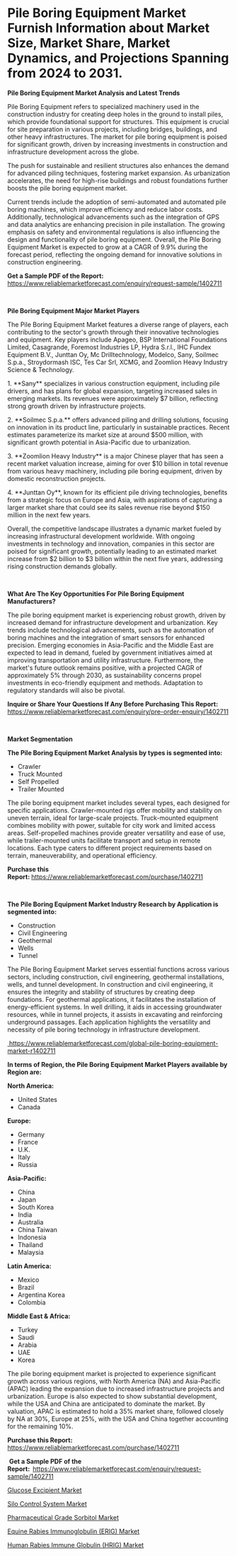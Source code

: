 <p><h1>Pile Boring Equipment Market Furnish Information about Market Size, Market Share, Market Dynamics, and Projections Spanning from 2024 to 2031.</h1></p><p><strong>Pile Boring Equipment Market Analysis and Latest Trends</strong></p>
<p><p>Pile Boring Equipment refers to specialized machinery used in the construction industry for creating deep holes in the ground to install piles, which provide foundational support for structures. This equipment is crucial for site preparation in various projects, including bridges, buildings, and other heavy infrastructures. The market for pile boring equipment is poised for significant growth, driven by increasing investments in construction and infrastructure development across the globe. </p><p>The push for sustainable and resilient structures also enhances the demand for advanced piling techniques, fostering market expansion. As urbanization accelerates, the need for high-rise buildings and robust foundations further boosts the pile boring equipment market. </p><p>Current trends include the adoption of semi-automated and automated pile boring machines, which improve efficiency and reduce labor costs. Additionally, technological advancements such as the integration of GPS and data analytics are enhancing precision in pile installation. The growing emphasis on safety and environmental regulations is also influencing the design and functionality of pile boring equipment. Overall, the Pile Boring Equipment Market is expected to grow at a CAGR of 9.9% during the forecast period, reflecting the ongoing demand for innovative solutions in construction engineering.</p></p>
<p><strong>Get a Sample PDF of the Report:&nbsp;</strong> <a href="https://www.reliablemarketforecast.com/enquiry/request-sample/1402711?utm_campaign=1755&utm_medium=2&utm_source=Github&utm_content=ia&utm_term=23102024&utm_id=pile-boring-equipment">https://www.reliablemarketforecast.com/enquiry/request-sample/1402711</a></p>
<p>&nbsp;</p>
<p><strong>Pile Boring Equipment Major Market Players</strong></p>
<p><p>The Pile Boring Equipment Market features a diverse range of players, each contributing to the sector's growth through their innovative technologies and equipment. Key players include Apageo, BSP International Foundations Limited, Casagrande, Foremost Industries LP, Hydra S.r.l., IHC Fundex Equipment B.V., Junttan Oy, Mc Drilltechnology, Modelco, Sany, Soilmec S.p.a., Stroydormash ISC, Tes Car Srl, XCMG, and Zoomlion Heavy Industry Science & Technology.</p><p>1. **Sany** specializes in various construction equipment, including pile drivers, and has plans for global expansion, targeting increased sales in emerging markets. Its revenues were approximately $7 billion, reflecting strong growth driven by infrastructure projects.</p><p>2. **Soilmec S.p.a.** offers advanced piling and drilling solutions, focusing on innovation in its product line, particularly in sustainable practices. Recent estimates parameterize its market size at around $500 million, with significant growth potential in Asia-Pacific due to urbanization.</p><p>3. **Zoomlion Heavy Industry** is a major Chinese player that has seen a recent market valuation increase, aiming for over $10 billion in total revenue from various heavy machinery, including pile boring equipment, driven by domestic reconstruction projects.</p><p>4. **Junttan Oy**, known for its efficient pile driving technologies, benefits from a strategic focus on Europe and Asia, with aspirations of capturing a larger market share that could see its sales revenue rise beyond $150 million in the next few years.</p><p>Overall, the competitive landscape illustrates a dynamic market fueled by increasing infrastructural development worldwide. With ongoing investments in technology and innovation, companies in this sector are poised for significant growth, potentially leading to an estimated market increase from $2 billion to $3 billion within the next five years, addressing rising construction demands globally.</p></p>
<p>&nbsp;</p>
<p><strong>What Are The Key Opportunities For Pile Boring Equipment Manufacturers?</strong></p>
<p><p>The pile boring equipment market is experiencing robust growth, driven by increased demand for infrastructure development and urbanization. Key trends include technological advancements, such as the automation of boring machines and the integration of smart sensors for enhanced precision. Emerging economies in Asia-Pacific and the Middle East are expected to lead in demand, fueled by government initiatives aimed at improving transportation and utility infrastructure. Furthermore, the market's future outlook remains positive, with a projected CAGR of approximately 5% through 2030, as sustainability concerns propel investments in eco-friendly equipment and methods. Adaptation to regulatory standards will also be pivotal.</p></p>
<p><strong>Inquire or Share Your Questions If Any Before Purchasing This Report:</strong> <a href="https://www.reliablemarketforecast.com/enquiry/pre-order-enquiry/1402711?utm_campaign=1755&utm_medium=2&utm_source=Github&utm_content=ia&utm_term=23102024&utm_id=pile-boring-equipment">https://www.reliablemarketforecast.com/enquiry/pre-order-enquiry/1402711</a></p>
<p>&nbsp;</p>
<p><strong>Market Segmentation</strong></p>
<p><strong>The Pile Boring Equipment Market Analysis by types is segmented into:</strong></p>
<p><ul><li>Crawler</li><li>Truck Mounted</li><li>Self Propelled</li><li>Trailer Mounted</li></ul></p>
<p><p>The pile boring equipment market includes several types, each designed for specific applications. Crawler-mounted rigs offer mobility and stability on uneven terrain, ideal for large-scale projects. Truck-mounted equipment combines mobility with power, suitable for city work and limited access areas. Self-propelled machines provide greater versatility and ease of use, while trailer-mounted units facilitate transport and setup in remote locations. Each type caters to different project requirements based on terrain, maneuverability, and operational efficiency.</p></p>
<p><strong>Purchase this Report:&nbsp;</strong><a href="https://www.reliablemarketforecast.com/purchase/1402711?utm_campaign=1755&utm_medium=2&utm_source=Github&utm_content=ia&utm_term=23102024&utm_id=pile-boring-equipment">https://www.reliablemarketforecast.com/purchase/1402711</a></p>
<p>&nbsp;</p>
<p><strong>The Pile Boring Equipment Market Industry Research by Application is segmented into:</strong></p>
<p><ul><li>Construction</li><li>Civil Engineering</li><li>Geothermal</li><li>Wells</li><li>Tunnel</li></ul></p>
<p><p>The Pile Boring Equipment Market serves essential functions across various sectors, including construction, civil engineering, geothermal installations, wells, and tunnel development. In construction and civil engineering, it ensures the integrity and stability of structures by creating deep foundations. For geothermal applications, it facilitates the installation of energy-efficient systems. In well drilling, it aids in accessing groundwater resources, while in tunnel projects, it assists in excavating and reinforcing underground passages. Each application highlights the versatility and necessity of pile boring technology in infrastructure development.</p></p>
<p><a href="https://www.reliablemarketforecast.com/global-pile-boring-equipment-market-r1402711?utm_campaign=1755&utm_medium=2&utm_source=Github&utm_content=ia&utm_term=23102024&utm_id=pile-boring-equipment">&nbsp;https://www.reliablemarketforecast.com/global-pile-boring-equipment-market-r1402711</a></p>
<p><strong>In terms of Region, the Pile Boring Equipment Market Players available by Region are:</strong></p>
<p>
    <p> <strong> North America: </strong>
        <ul>
            <li>United States</li>
            <li>Canada</li>
        </ul>
        </p> 
    <p> <strong> Europe: </strong>
        <ul>
            <li>Germany</li>
            <li>France</li>
            <li>U.K.</li>
            <li>Italy</li>
            <li>Russia</li>
        </ul>
        </p> 
    <p> <strong> Asia-Pacific: </strong>
        <ul>
            <li>China</li>
            <li>Japan</li>
            <li>South Korea</li>
            <li>India</li>
            <li>Australia</li>
            <li>China Taiwan</li>
            <li>Indonesia</li>
            <li>Thailand</li>
            <li>Malaysia</li>
        </ul>
        </p> 
    <p> <strong> Latin America: </strong>
        <ul>
            <li>Mexico</li>
            <li>Brazil</li>
            <li>Argentina Korea</li>
            <li>Colombia</li>
        </ul>
        </p> 
    <p> <strong> Middle East & Africa: </strong>
        <ul>
            <li>Turkey</li>
            <li>Saudi</li>
            <li>Arabia</li>
            <li>UAE</li>
            <li>Korea</li>
        </ul>
    </p>
    </p>
<p><p>The pile boring equipment market is projected to experience significant growth across various regions, with North America (NA) and Asia-Pacific (APAC) leading the expansion due to increased infrastructure projects and urbanization. Europe is also expected to show substantial development, while the USA and China are anticipated to dominate the market. By valuation, APAC is estimated to hold a 35% market share, followed closely by NA at 30%, Europe at 25%, with the USA and China together accounting for the remaining 10%.</p></p>
<p><strong>Purchase this Report: </strong><a href="https://www.reliablemarketforecast.com/purchase/1402711?utm_campaign=1755&utm_medium=2&utm_source=Github&utm_content=ia&utm_term=23102024&utm_id=pile-boring-equipment">https://www.reliablemarketforecast.com/purchase/1402711</a></p>
<p>&nbsp;<strong>Get a Sample PDF of the Report:&nbsp;&nbsp;</strong><a href="https://www.reliablemarketforecast.com/enquiry/request-sample/1402711?utm_campaign=1755&utm_medium=2&utm_source=Github&utm_content=ia&utm_term=23102024&utm_id=pile-boring-equipment">https://www.reliablemarketforecast.com/enquiry/request-sample/1402711</a></p>
<p><strong></strong></p>
<p><p><a href="https://www.linkedin.com/pulse/glucose-excipient-market-essentials-key-players-demand-drivers-7pioe?utm_campaign=1755&utm_medium=2&utm_source=Github&utm_content=ia&utm_term=23102024&utm_id=pile-boring-equipment">Glucose Excipient Market</a></p><p><a href="https://github.com/JudyWalsh475/Market-Research-Report-List-1/blob/main/silo-control-system-market.md?utm_campaign=1755&utm_medium=2&utm_source=Github&utm_content=ia&utm_term=23102024&utm_id=pile-boring-equipment">Silo Control System Market</a></p><p><a href="https://www.linkedin.com/pulse/market-forecasting-change-global-pharmaceutical-grade-sorbitol-5o1ye?utm_campaign=1755&utm_medium=2&utm_source=Github&utm_content=ia&utm_term=23102024&utm_id=pile-boring-equipment">Pharmaceutical Grade Sorbitol Market</a></p><p><a href="https://www.linkedin.com/pulse/equine-rabies-immunoglobulin-erig-market-refracting-trends-vvuef?utm_campaign=1755&utm_medium=2&utm_source=Github&utm_content=ia&utm_term=23102024&utm_id=pile-boring-equipment">Equine Rabies Immunoglobulin (ERIG) Market</a></p><p><a href="https://www.linkedin.com/pulse/analyzing-human-rabies-immune-globulin-hrig-market-dynamics-growth-rutjc?utm_campaign=1755&utm_medium=2&utm_source=Github&utm_content=ia&utm_term=23102024&utm_id=pile-boring-equipment">Human Rabies Immune Globulin (HRIG) Market</a></p></p>